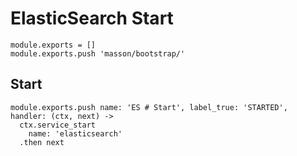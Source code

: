 
# ElasticSearch Start

    module.exports = []
    module.exports.push 'masson/bootstrap/'

## Start

    module.exports.push name: 'ES # Start', label_true: 'STARTED', handler: (ctx, next) ->
      ctx.service_start
        name: 'elasticsearch'
      .then next
